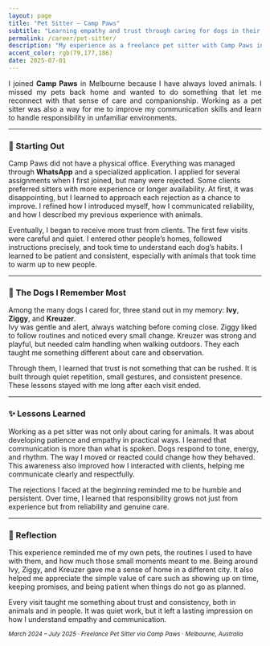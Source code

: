 ```yaml
---
layout: page
title: "Pet Sitter — Camp Paws"
subtitle: "Learning empathy and trust through caring for dogs in their own homes."
permalink: /career/pet-sitter/
description: "My experience as a freelance pet sitter with Camp Paws in Melbourne, visiting clients’ homes to care for their dogs, facing early rejections, and learning patience and empathy through every visit."
accent_color: rgb(79,177,186)
date: 2025-07-01
---
```


<section class="lead" style="text-align: justify;">
I joined <strong>Camp Paws</strong> in Melbourne because I have always loved animals. I missed my pets back home and wanted to do something that let me reconnect with that sense of care and companionship. Working as a pet sitter was also a way for me to improve my communication skills and learn to handle responsibility in unfamiliar environments.
</section>

---

### 🐾 Starting Out

Camp Paws did not have a physical office. Everything was managed through <strong>WhatsApp</strong> and a specialized application. I applied for several assignments when I first joined, but many were rejected. Some clients preferred sitters with more experience or longer availability. At first, it was disappointing, but I learned to approach each rejection as a chance to improve. I refined how I introduced myself, how I communicated reliability, and how I described my previous experience with animals.

Eventually, I began to receive more trust from clients. The first few visits were careful and quiet. I entered other people’s homes, followed instructions precisely, and took time to understand each dog’s habits. I learned to be patient and consistent, especially with animals that took time to warm up to new people.

---

### 🐶 The Dogs I Remember Most

Among the many dogs I cared for, three stand out in my memory: <strong>Ivy</strong>, <strong>Ziggy</strong>, and <strong>Kreuzer</strong>.  
Ivy was gentle and alert, always watching before coming close. Ziggy liked to follow routines and noticed every small change. Kreuzer was strong and playful, but needed calm handling when walking outdoors. They each taught me something different about care and observation.

Through them, I learned that trust is not something that can be rushed. It is built through quiet repetition, small gestures, and consistent presence. These lessons stayed with me long after each visit ended.

---

### ✨ Lessons Learned

Working as a pet sitter was not only about caring for animals. It was about developing patience and empathy in practical ways. I learned that communication is more than what is spoken. Dogs respond to tone, energy, and rhythm. The way I moved or reacted could change how they behaved. This awareness also improved how I interacted with clients, helping me communicate clearly and respectfully.

The rejections I faced at the beginning reminded me to be humble and persistent. Over time, I learned that responsibility grows not just from experience but from reliability and genuine care.

---

### 💭 Reflection

This experience reminded me of my own pets, the routines I used to have with them, and how much those small moments meant to me. Being around Ivy, Ziggy, and Kreuzer gave me a sense of home in a different city. It also helped me appreciate the simple value of care such as showing up on time, keeping promises, and being patient when things do not go as planned.

Every visit taught me something about trust and consistency, both in animals and in people. It was quiet work, but it left a lasting impression on how I understand empathy and communication.

<p><small><em>March 2024 – July 2025 · Freelance Pet Sitter via Camp Paws · Melbourne, Australia</em></small></p>
